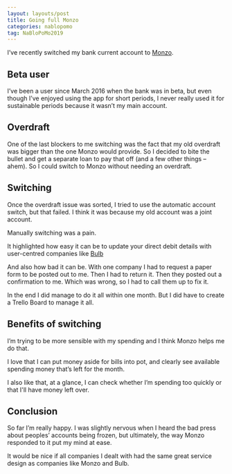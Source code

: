 ```yaml
---
layout: layouts/post
title: Going full Monzo
categories: nablopomo
tag: NaBloPoMo2019
---
```


<p>I’ve recently switched my bank current account to <a href="https://monzo.com/">Monzo</a>.</p>

## Beta user

I’ve been a user since March 2016 when the bank was in beta, but even though I’ve enjoyed using the app for short periods, I never really used it for sustainable periods because it wasn’t my main account.

## Overdraft 

One of the last blockers to me switching was the fact that my old overdraft was bigger than the one Monzo would provide. So I decided to bite the bullet and get a separate loan to pay that off (and a few other things – ahem). So I could switch to Monzo without needing an overdraft. 

## Switching 

Once the overdraft issue was sorted, I tried to use the automatic account switch, but that failed. I think it was because my old account was a joint account.

Manually switching was a pain.

It highlighted how easy it can be to update your direct debit details with user-centred companies like [Bulb](https://bulb.co.uk/)

And also how bad it can be. With one company I had to request a paper form to be posted out to me. Then I had to return it. Then they posted out a confirmation to me. Which was wrong, so I had to call them up to fix it.

In the end I did manage to do it all within one month. But I did have to create a Trello Board to manage it all.

## Benefits of switching 

I’m trying to be more sensible with my spending and I think Monzo helps me do that.

I love that I can put money aside for bills into pot, and clearly see available spending money that’s left for the month. 

I also like that, at a glance, I can check whether I’m spending too quickly or that I'll have money left over.

## Conclusion

So far I’m really happy. I was slightly nervous when I heard the bad press about peoples’ accounts being frozen, but ultimately, the way Monzo responded to it put my mind at ease.

It would be nice if all companies I dealt with had the same great service design as companies like Monzo and Bulb.